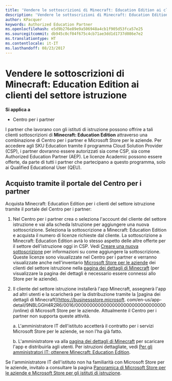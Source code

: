 ```yaml
---
title: 'Vendere le sottoscrizioni di Minecraft: Education Edition ai clienti del settore istruzione'
description: 'Vendere le sottoscrizioni di Minecraft: Education Edition ai clienti del settore istruzione'
author: KPacquer
keywords: Authorized Education Partner
ms.openlocfilehash: e5d9b276e89e9a506948a4cb1f905d53fca57e25
ms.sourcegitcommit: db945c0cf04f675c4cb71ae3dd1d1737d086e7e2
ms.translationtype: HT
ms.contentlocale: it-IT
ms.lasthandoff: 08/23/2017
---
```

# <a name="sell-minecraft-education-edition-subscriptions-to-education-customers"></a>Vendere le sottoscrizioni di Minecraft: Education Edition ai clienti del settore istruzione

**Si applica a**

-  Centro per i partner

I partner che lavorano con gli istituti di istruzione possono offrire a tali clienti sottoscrizioni di **Minecraft: Education Edition** attraverso una combinazione di Centro per i partner e Microsoft Store per le aziende.  Per accedere agli SKU Education tramite il programma Cloud Solution Provider (CSP), i partner dovranno essere autorizzati sia come CSP, sia come Authorized Education Partner (AEP).  Le licenze Academic possono essere offerte, da parte di tutti i partner che partecipano a questo programma, solo ai Qualified Educational User (QEU). 

## <a name="purchase-through-partner-center-portal"></a>Acquisto tramite il portale del Centro per i partner 
Acquista Minecraft: Education Edition per i clienti del settore istruzione tramite il portale del Centro per i partner: 

  1.  Nel Centro per i partner crea o seleziona l'account del cliente del settore istruzione e vai alla scheda Istruzione per aggiungere una nuova sottoscrizione.  Seleziona la sottoscrizione a Minecraft: Education Edition e acquista il numero di licenze richieste dal cliente. La sottoscrizione a Minecraft: Education Edition avrà lo stesso aspetto delle altre offerte per il settore dell'istruzione oggi in CSP. Vedi [Creare una nuova sottoscrizione](create-a-new-subscription.md) per informazioni su come aggiungere la sottoscrizione. Queste licenze sono visualizzate nel Centro per i partner e verranno visualizzate anche nell'inventario [Microsoft Store per le aziende](https://www.microsoft.com/business-store) dei clienti del settore istruzione nella [pagina dei dettagli di Minecraft](https://businessstore.microsoft.com/en-us/app-detail/9NBLGGH4R2R6/0016/00000000000000000000000000000000/online) (per visualizzare la pagina dei dettagli è necessario essere connessi allo Store per le aziende). 

  2.  Il cliente del settore istruzione installerà l'app Minecraft, assegnerà l'app ad altri utenti e la scaricherà per la distribuzione tramite la [pagina dei dettagli di Minecraft](https://businessstore.microsoft. com/en-us/app-detail/9NBLGGH4R2R6/0016/00000000000000000000000000000000/online) di Microsoft Store per le aziende. Attualmente il Centro per i partner non supporta queste attività.

      a. L'amministratore IT dell'istituto accetterà il contratto per i servizi Microsoft Store per le aziende, se non l'ha già fatto. 

      b. L'amministratore va alla [pagina dei dettagli di Minecraft](https://businessstore.microsoft.com/en-us/app-detail/9NBLGGH4R2R6/0016/00000000000000000000000000000000/online) per scaricare l'app e distribuirla agli utenti. Per istruzioni dettagliate, vedi [Per gli amministratori IT: ottenere Minecraft: Education Edition](https://docs.microsoft.com/education/windows/school-get-minecraft#distribute-minecraft).
    
  Se l'amministratore IT dell'istituto non ha familiarità con Microsoft Store per le aziende, invitalo a consultare la pagina [Panoramica di Microsoft Store per le aziende e Microsoft Store per gli istituti di istruzione](https://docs.microsoft.com/microsoft-store/windows-store-for-business-overview). 

<!-- ## Purchase through Partner Center API 

To help your education customers buy and deploy Minecraft: Education Edition through the Partner Center API:
  
  1.  See [Create an order](https://msdn.microsoft.com/library/partnercenter/mt634667.aspx(d=robot)) to learn how to use the Partner Center API to buy the desired number of licenses of Minecraft: Education Edition subscription.  Be sure to use the following Offer ID:  
     
      "OfferId": "EE10CBD2-7A12-45DE-BE11-0C2C7C6EEEB1"
     
      See [Get a list of subscriptions by ID](https://msdn.microsoft.com/library/partnercenter/mt683489.aspx) to learn how to see these licenses.  Note that these will also appear in the education customer’s [Microsoft Store for Business](https://www.microsoft.com/business-store) inventory under the [Minecraft details page](https://businessstore.microsoft.com/en-us/app-detail/9NBLGGH4R2R6/0016/00000000000000000000000000000000/online) (you must be logged into Store for Business to see this page).    

  2. Direct your education customer to distribute Minecraft through the Microsoft Store for Business [Minecraft details page](https://businessstore.microsoft.com/en-us/app-detail/9NBLGGH4R2R6/0016/00000000000000000000000000000000/online). Through Microsoft Store for Business, they can install the app, assign the app to others, and download the app to distribute. (Currently, Partner Center doesn't support these tasks.) 

     a. The school’s IT admin accepts the Microsoft Store for Business services agreement if they haven’t already.
    
     b. The admin goes to the Minecraft details page to download the app and distribute the app to users. For detailed instructions, see [For IT administrators - get Minecraft: Education Edition: Distribute Minecraft](https://docs.microsoft.com/education/windows/school-get-minecraft#distribute-minecraft). 

  If the school’s IT admin is not familiar with Microsoft Store for Business, direct them to [Microsoft Store for Business overview](https://docs.microsoft.com/microsoft-store/windows-store-for-business-overview). 

-->